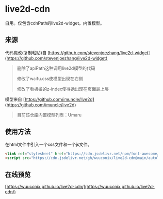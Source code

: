 # live2d-cdn
自用。仅包含cdnPath的live2d-widget。内置模型。

## 来源

代码魔改(~~复制粘贴~~)自 [https://github.com/stevenjoezhang/live2d-widget](https://github.com/stevenjoezhang/live2d-widget)

> 删除了apiPath这种调用live2d模型的代码
>
> 修改了waifu.css使模型出现在右侧
>
> 修改了看板娘的z-index使得她出现在页面最上层

模型来自 [https://github.com/imuncle/live2d](https://github.com/imuncle/live2d)

> 目前该仓库内置模型列表：Umaru

## 使用方法

在html文件中引入一个css文件和一个js文件。

```html
<link rel="stylesheet" href="https://cdn.jsdelivr.net/npm/font-awesome/css/font-awesome.min.css">
<script src="https://cdn.jsdelivr.net/gh/wuuconix/live2d-cdn@main/autoload.js"></script>
```

## 在线预览

[https://wuuconix.github.io/live2d-cdn/](https://wuuconix.github.io/live2d-cdn/)
